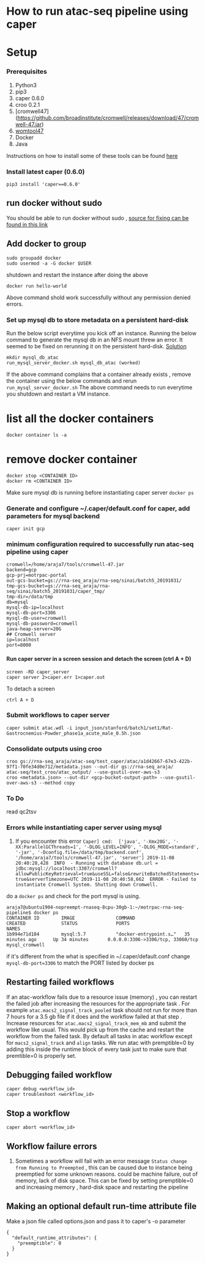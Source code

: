 # How to run atac-seq pipeline using caper
# Setup
### Prerequisites
1. Python3
2. pip3
3. caper 0.6.0
4. croo 0.2.1
5. [cromwell47] (https://github.com/broadinstitute/cromwell/releases/download/47/cromwell-47.jar)
6. [womtool47](https://github.com/broadinstitute/cromwell/releases/download/47/womtool-47.jar)
7. Docker
8. Java

Instructions on how to install some of these tools can be found [here](https://github.com/AshleyLab/motrpac-rna-seq-pipeline/blob/pipeline_test/vm_requirements.txt)

### Install latest caper (0.6.0)
```
pip3 install 'caper==0.6.0'
```
## run docker without sudo
You should be able to run docker without sudo , [source for fixing can be found in this link](https://techoverflow.net/2017/03/01/solving-docker-permissions)
## Add docker to group
```
sudo groupadd docker
sudo usermod -a -G docker $USER
```
shutdown and restart the instance after doing the above
```
docker run hello-world
```
Above command shold work successfully without any permission denied errors.

### Set up mysql db to store metadata on a persistent hard-disk
Run the below script everytime you kick off an instance. Running the below command to generate the mysql db in an NFS mount threw an error. It seemed to be fixed on rerunning it on the persistent hard-disk. [Solution](https://github.com/Illumina/hap.py/issues/48)

```
mkdir mysql_db_atac
run_mysql_server_docker.sh mysql_db_atac (worked)
```
If the above command complains that a container already exists , remove the container using the below commands and rerun `run_mysql_server_docker.sh`
The above command needs to run everytime you shutdown and restart a VM instance.

# list all the docker containers
```
docker container ls -a

```
# remove docker container
```
docker stop <CONTAINER ID>
docker rm <CONTAINER ID>
```
Make sure mysql db is running before instantiating caper server
```docker ps```

### Generate and configure ~/.caper/default.conf for caper, add parameters for mysql backend
```
caper init gcp
```
### minimum configuration required to successfully run atac-seq pipeline using caper
```
cromwell=/home/araja7/tools/cromwell-47.jar
backend=gcp
gcp-prj=motrpac-portal
out-gcs-bucket=gs://rna-seq_araja/rna-seq/sinai/batch5_20191031/
tmp-gcs-bucket=gs://rna-seq_araja/rna-seq/sinai/batch5_20191031/caper_tmp/
tmp-dir=/data/tmp
db=mysql
mysql-db-ip=localhost
mysql-db-port=3306
mysql-db-user=cromwell
mysql-db-password=cromwell
java-heap-server=20G
## Cromwell server
ip=localhost
port=8000
```

#### Run caper server in a screen session and detach the screen (ctrl A + D)
```
screen -RD caper_server
caper server 2>caper.err 1>caper.out
```
To detach a screen
```
ctrl A + D
```
### Submit workflows to caper server
```
caper submit atac.wdl -i input_json/stanford/batch1/set1/Rat-Gastrocnemius-Powder_phase1a_acute_male_0.5h.json
```
### Consolidate outputs using croo
```
croo gs://rna-seq_araja/atac-seq/test_caper/atac/a1d42667-67e3-422b-97f1-70fe34d0e712/metadata.json --out-dir gs://rna-seq_araja/
atac-seq/test_croo/atac_output/ --use-gsutil-over-aws-s3
croo <metadata.json> --out-dir <gcp-bucket-output-path> --use-gsutil-over-aws-s3 --method copy
```
### To Do

read qc2tsv


### Errors while instantiating caper server using mysql
1. If you encounter this error ```Caper] cmd:  ['java', '-Xmx20G', '-XX:ParallelGCThreads=1', '-DLOG_LEVEL=INFO', '-DLOG_MODE=standard', '-jar', '-Dconfig.file=/data/tmp/backend.conf', '/home/araja7/tools/cromwell-47.jar', 'server']
2019-11-08 20:40:28,428  INFO  - Running with database db.url = jdbc:mysql://localhost:3307/cromwell?allowPublicKeyRetrieval=true&useSSL=false&rewriteBatchedStatements=true&serverTimezone=UTC
2019-11-08 20:40:58,662  ERROR - Failed to instantiate Cromwell System. Shutting down Cromwell.```

do a `docker ps` and check for the port mysql is using.
```
araja7@ubuntu1904-nopreempt-rnaseq-8cpu-30gb-1:~/motrpac-rna-seq-pipeline$ docker ps
CONTAINER ID        IMAGE               COMMAND                  CREATED             STATUS              PORTS                               NAMES
1b994e71d184        mysql:5.7           "docker-entrypoint.s…"   35 minutes ago      Up 34 minutes       0.0.0.0:3306->3306/tcp, 33060/tcp   mysql_cromwell
```
 
if it's different from the what is specified in ~/.caper/default.conf change ```mysql-db-port=3306``` to match the PORT listed by docker ps

## Restarting failed workflows
If an atac-workflow fails due to a resource issue (memory) , you can restart the failed job after increasing the resources for the appropriate task . For example `atac.macs2_signal_track_pooled`  task should not run for more than 7 hours for a 3.5 gb file if it does and the workflow failed at that step . Increase resources for `atac.macs2_signal_track_mem_mb` and submit the workflow like usual.
This would pick up from the cache and restart the workflow from the failed task.
By default all tasks in atac workflow except for `macs2_signal_track` and `align` tasks.  We run atac with premptible=0 by adding this inside the runtime block of every task just to make sure that premtible=0 is properly set.

## Debugging failed workflow
```
caper debug <workflow_id>
caper troubleshoot <workflow_id>
```

## Stop a workflow
```
caper abort <workflow_id>
```

## Workflow failure errors

1. Sometimes a workflow will fail with an error message `Status change from Running to Preempted` , this can be caused due to instance being preemptied for some unknown reasons. could be machine failure, out of memory, lack of disk space. This can be fixed by setting premptible=0 and increasing memory , hard-disk space and restarting the pipeline

## Making an optional default run-time attribute file
Make a json file called options.json and pass it to caper's -o parameter
```
{
  "default_runtime_attributes": {
    "preemptible": 0
  }
}
```




